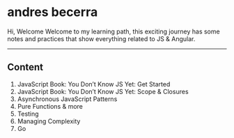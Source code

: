 #  andres becerra
Hi,  Welcome Welcome to my learning path, this exciting journey has some notes and practices that show everything related to JS & Angular.
***
## Content

1. JavaScript
Book: You Don’t Know JS Yet: Get Started
2. JavaScript
Book: You Don’t Know JS Yet: Scope & Closures
3. Asynchronous JavaScript Patterns
4. Pure Functions & more
5. Testing
6. Managing Complexity
7. Go